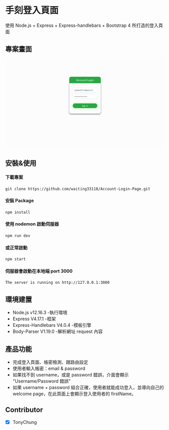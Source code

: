 # 手刻登入頁面

使用 Node.js + Express + Express-handlebars + Bootstrap 4 所打造的登入頁面

## 專案畫面

![專案畫面](/public/images/project_screenshot.png)

## 安裝&使用

#### 下載專案

```
git clone https://github.com/waiting33118/Account-Login-Page.git
```

#### 安裝 Package

```
npm install
```

#### 使用 nodemon 啟動伺服器

```
npm run dev
```

#### 或正常啟動

```
npm start
```

#### 伺服器會啟動在本地端 port 3000

```
The server is running on http://127.0.0.1:3000
```

## 環境建置

- Node.js v12.16.3 -執行環境
- Express V4.17.1 -框架
- Express-Handlebars V4.0.4 -模板引擎
- Body-Parser V1.19.0 -解析網址 request 內容

## 產品功能

- 完成登入頁面、帳密檢測、跟路由設定
- 使用者輸入帳密：email & password
- 如果找不到 username，或是 password 錯誤，介面會顯示 "Username/Password 錯誤"
- 如果 username + password 組合正確，使用者就能成功登入，並導向自己的 welcome page，在此頁面上會顯示登入使用者的 firstName。

## Contributor

- [x] TonyChung
